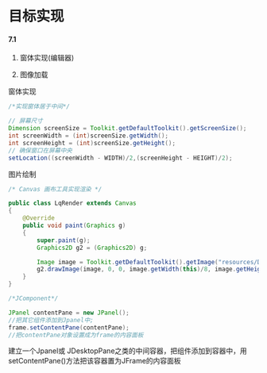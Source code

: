 

# 目标实现



#### 7.1 

1. 窗体实现(编辑器)

2. 图像加载



窗体实现

```java
/*实现窗体居于中间*/

// 屏幕尺寸
Dimension screenSize = Toolkit.getDefaultToolkit().getScreenSize();
int screenWidth = (int)screenSize.getWidth();
int screenHeight = (int)screenSize.getHeight();
// 确保窗口在屏幕中央
setLocation((screenWidth - WIDTH)/2,(screenHeight - HEIGHT)/2);

```

图片绘制

```java
/* Canvas 画布工具实现渲染 */

public class LqRender extends Canvas
{
    @Override
    public void paint(Graphics g)
    {
        super.paint(g);
        Graphics2D g2 = (Graphics2D) g;

        Image image = Toolkit.getDefaultToolkit().getImage("resources/Demo.JPG");
        g2.drawImage(image, 0, 0, image.getWidth(this)/8, image.getHeight(this)/8, this);
    }
}
```

```java
/*JComponent*/

JPanel contentPane = new JPanel(); 
//把其它组件添加到Jpanel中; 
frame.setContentPane(contentPane); 
//把contentPane对象设置成为frame的内容面板 
```

建立一个Jpanel或 JDesktopPane之类的中间容器，把组件添加到容器中，用setContentPane()方法把该容器置为JFrame的内容面板
